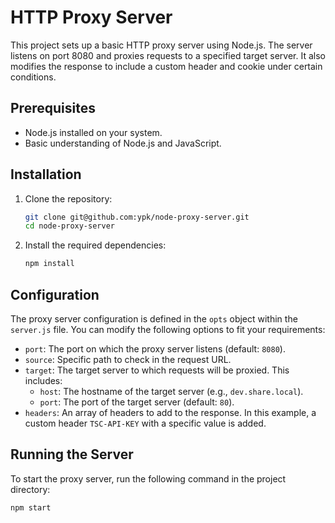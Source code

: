 # HTTP Proxy Server

This project sets up a basic HTTP proxy server using Node.js. The server listens on port 8080 and proxies requests to a specified target server. It also modifies the response to include a custom header and cookie under certain conditions.

## Prerequisites

- Node.js installed on your system.
- Basic understanding of Node.js and JavaScript.

## Installation

1. Clone the repository:
    ```sh
    git clone git@github.com:ypk/node-proxy-server.git
    cd node-proxy-server
    ```

2. Install the required dependencies:
    ```sh
    npm install
    ```

## Configuration

The proxy server configuration is defined in the `opts` object within the `server.js` file. You can modify the following options to fit your requirements:

- `port`: The port on which the proxy server listens (default: `8080`).
- `source`: Specific path to check in the request URL.
- `target`: The target server to which requests will be proxied. This includes:
  - `host`: The hostname of the target server (e.g., `dev.share.local`).
  - `port`: The port of the target server (default: `80`).
- `headers`: An array of headers to add to the response. In this example, a custom header `TSC-API-KEY` with a specific value is added.

## Running the Server

To start the proxy server, run the following command in the project directory:

```sh
npm start
```